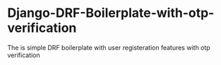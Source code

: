 # Django-DRF-Boilerplate-with-otp-verification
The is simple DRF boilerplate with user registeration features with otp verification 
